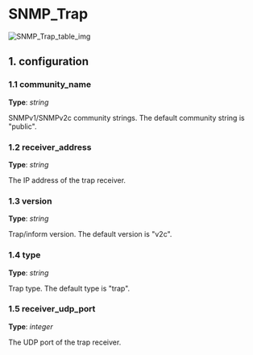 # SNMP_Trap

![SNMP_Trap_table_img](http://www.plantuml.com/plantuml/img/0TC0BFz0StHXSdHrRMmAS65ZQs5dPI0YKczlT21KOM9iPNCY87iAOsnXStCWKqvDK5zKSc5m2dqAQ6baPI1ZQN9ZR6KAQ6baPI1jPMrYPN9p2dDhQMvmON9XRI1jRsvlOsXoRsrb87HoTMKAR6LdPMva879fPsXq2cDlRdHfRdLlSo1iQMvb82qWF68-StHoRsvdF2zYFY1oPMPbScLkOsKAP6zqT6La86nfRcKWBI0yQJvtPM5hF2zfFY1oPMPbScLkOsKAPMvaR6LdPMva2a1bRcHrRMmA)

## 1. configuration

### 1.1 community_name

**Type**: _string_

SNMPv1/SNMPv2c community strings. The default community string is "public".

### 1.2 receiver_address

**Type**: _string_

The IP address of the trap receiver.

### 1.3 version

**Type**: _string_

Trap/inform version. The default version is "v2c".

### 1.4 type

**Type**: _string_

Trap type. The default type is "trap".

### 1.5 receiver_udp_port

**Type**: _integer_

The UDP port of the trap receiver.


